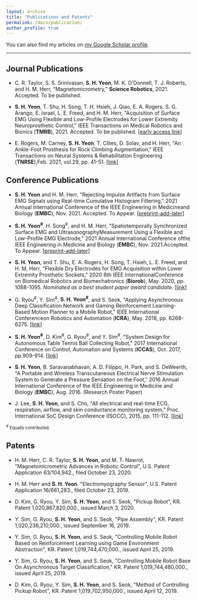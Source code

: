 ```yaml
---
layout: archive
title: "Publications and Patents"
permalink: /docs/publication/
author_profile: true
---
```


You can also find my articles on [my Google Scholar profile](https://scholar.google.com/citations?user=HQuyvQwAAAAJ&hl).

---
## Journal Publications

* C. R. Taylor, S. S. Srinivasan, **S. H. Yeon**, M. K. O’Donnell, T. J. Roberts, and H. M. Herr, "Magnetomicrometry," **Science Robotics**, 2021. Accepted. To be published.

* **S. H. Yeon**, T. Shu, H. Song, T. H. Hsieh, J. Qiao, E. A. Rogers. S. G. Arango, E. Israel, L. E. Freed, and H. M. Herr, "Acquisition of Surface EMG Using Flexible and Low-Profile Electrodes for Lower Extremity Neuroprosthetic Control," IEEE Transactions on Medical Robotics and Bionics (**TMRB**), 2021. Accepted. To be published. \[[early access link](https://ieeexplore.ieee.org/document/9492302)\]


* E. Rogers, M. Carney, **S. H. Yeon**, T. Clites, D. Solav, and H. Herr, "An Ankle-Foot Prosthesis for Rock Climbing Augmentation," IEEE Transactions on Neural Systems & Rehabilitation Engineering (**TNRSE**),Feb. 2021, vol.29, pp. 41-51. \[[link](https://ieeexplore.ieee.org/document/9238012)\]

## Conference Publications
* **S. H. Yeon** and H. M. Herr, "Rejecting Impulse Artifacts from Surface EMG Signals using Real-time Cumulative Histogram Filtering," 2021 Annual International Conference of the IEEE Engineering in Medicineand Biology (**EMBC**), Nov. 2021. Accepted. To Appear. \[[preprint-add-later]()\]

* **S. H. Yeon<sup>#</sup>**, H. Song<sup>#</sup>, and H. M. Herr, "Spatiotemporally Synchronized Surface EMG and UltrasonographyMeasurement Using a Flexible and Low-Profile EMG Electrode," 2021 Annual International Conference ofthe IEEE Engineering in Medicine and Biology (**EMBC**), Nov. 2021.Accepted. To Appear. \[[preprint-add-later]()\]

* **S. H. Yeon**, and T. Shu, E. A. Rogers, H. Song, T. Hsieh, L. E. Freed, and H. M. Herr, "Flexible Dry Electrodes for EMG Acquisition within Lower Extremity Prosthetic Sockets," 2020 8th IEEE InternationalConference on Biomedical Robotics and Biomechatronics (**Biorob**), May. 2020, pp. 1088-1095. *Nominated as a best student paper award candidate*. \[[link](https://ieeexplore.ieee.org/document/9224338)\]


* G. Ryou<sup>#</sup>, Y. Sim<sup>#</sup>, **S. H. Yeon<sup>#</sup>**, and S. Seok, "Applying Asynchronous Deep Classification Network and Gaming Reinforcement Learning-Based Motion Planner to a Mobile Robot," IEEE International Conferenceon Robotics and Automation (**ICRA**), May. 2018, pp. 6268-6275. \[[link](https://ieeexplore.ieee.org/document/8460798)\]

* **S. H. Yeon<sup>#</sup>**, D. Kim<sup>#</sup>, G. Ryou<sup>#</sup>, and Y. Sim<sup>#</sup>, "System Design for Autonomous Table Tennis Ball Collecting Robot," 2017 International Conference on Control, Automation and Systems (**ICCAS**), Oct. 2017, pp.909-914. \[[link](https://ieeexplore.ieee.org/document/8204354)\]

* **S. H. Yeon**, B. Saravanabhavan, A. D. Filippo, H. Park, and S. DeWeerth, "A Portable and Wireless Transcutaneous Electrical Nerve Stimulation System to Generate a Pressure Sensation on the Foot," 2016 Annual International Conference of the IEEE Engineering in Medicine and Biology (**EMBC**), Aug. 2016. (Research Poster Paper)

* J. Lee, **S. H. Yeon**, and S. Cho, "All electrical and real-time ECG, respiration, airflow, and skin conductance monitoring system," Proc. International SoC Design Conference (ISOCC), 2015, pp. 111-112. \[[link](https://ieeexplore.ieee.org/document/7401671)\]
  

<sup><sup>#</sup> Equally contributed.</sup> 

## Patents

* H. M. Herr, C. R. Taylor, **S. H. Yeon**, and M. T. Nawrot, "Magnetomicrometric Advances in Robotic Control", U.S. Patent Application 63/104,942., filed October 23, 2020.

* H. M. Herr and **S. H. Yeon**. "Electromyography Sensor", U.S. Patent Application 16/661,283., filed October 23, 2019.

* D. Kim, G. Ryou, Y. Sim, **S. H. Yeon**, and S. Seok, "Pickup Robot", KR. Patent 1,020,867,820,000., issued March 3, 2020.

* Y. Sim, G. Ryou, **S. H. Yeon**, and S. Seok, "Pipe Assembly", KR. Patent 1,020,236,210,000., issued September 16, 2019.

* Y. Sim, G. Ryou, **S. H. Yeon**, and S. Seok, "Controlling Mobile Robot Based on Reinforcement Learning using Game Environment Abstraction", KR. Patent 1,019,744,470,000., issued April 25, 2019.

* Y. Sim, G. Ryou, **S. H. Yeon**, and S. Seok, "Controlling Mobile Robot Base On Asynchronous Target Classification," KR. Patent 1,019,744,480,000., issued April 25, 2019.

* D. Kim, G. Ryou, Y. Sim, **S. H. Yeon**, and S. Seok, "Method of Controlling Pickup Robot", KR. Patent 1,019,702,950,000., issued April 12, 2019.
